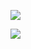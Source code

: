 ![](https://github-readme-stats.vercel.app/api?username=tktk7l9&count_private=true&show_icons=true&title_color=FFF&text_color=FFF&icon_color=FFF&bg_color=45,B621FE,1FD1F9&hide_border=true)

![](https://github-readme-stats.vercel.app/api/top-langs/?username=tktk7l9&layout=compact&title_color=FFF&text_color=FFF&bg_color=45,1FD1F9,B621FE&hide_border=true)
